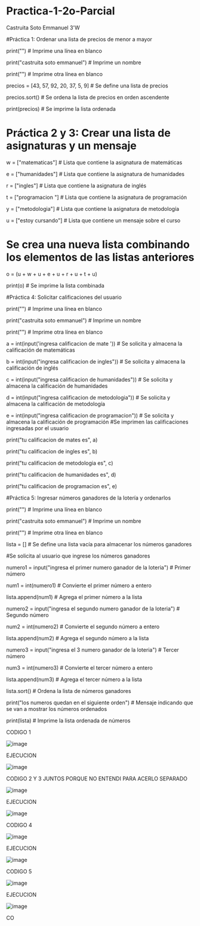 # Practica-1-2o-Parcial
Castruita Soto Emmanuel 3'W

#Práctica 1: Ordenar una lista de precios de menor a mayor

print("")  # Imprime una línea en blanco

print("castruita soto emmanuel")  # Imprime un nombre

print("")  # Imprime otra línea en blanco

precios = [43, 57, 92, 20, 37, 5, 9]  # Se define una lista de precios

precios.sort()  # Se ordena la lista de precios en orden ascendente

print(precios)  # Se imprime la lista ordenada

# Práctica 2 y 3: Crear una lista de asignaturas y un mensaje

w = ["matematicas"]  # Lista que contiene la asignatura de matemáticas

e = ["humanidades"]  # Lista que contiene la asignatura de humanidades

r = ["ingles"]  # Lista que contiene la asignatura de inglés

t = ["programacion "]  # Lista que contiene la asignatura de programación

y = ["metodologia"]  # Lista que contiene la asignatura de metodología

u = ["estoy cursando"]  # Lista que contiene un mensaje sobre el curso

# Se crea una nueva lista combinando los elementos de las listas anteriores

o = (u + w + u + e + u + r + u + t + u)

print(o)  # Se imprime la lista combinada

#Práctica 4: Solicitar calificaciones del usuario

print("")  # Imprime una línea en blanco

print("castruita soto emmanuel")  # Imprime un nombre

print("")  # Imprime otra línea en blanco

a = int(input('ingresa calificacion de mate '))  # Se solicita y almacena la calificación de matemáticas

b = int(input("ingresa calificacion de ingles"))  # Se solicita y almacena la calificación de inglés

c = int(input("ingresa calificacion de humanidades"))  # Se solicita y almacena la calificación de humanidades

d = int(input("ingresa calificacion de metodologia"))  # Se solicita y almacena la calificación de metodología

e = int(input("ingresa calificacion de programacion"))  # Se solicita y almacena la calificación de programación
#Se imprimen las calificaciones ingresadas por el usuario

print("tu calificacion de mates es", a)

print("tu calificacion de ingles es", b)

print("tu calificacion de metodologia es", c)

print("tu calificacion de humanidades es", d)

print("tu calificacion de programacion es", e)

#Práctica 5: Ingresar números ganadores de la lotería y ordenarlos

print("")  # Imprime una línea en blanco

print("castruita soto emmanuel")  # Imprime un nombre

print("")  # Imprime otra línea en blanco

lista = []  # Se define una lista vacía para almacenar los números ganadores

#Se solicita al usuario que ingrese los números ganadores

numero1 = input("ingresa el primer numero ganador de la loteria")  # Primer número

num1 = int(numero1)  # Convierte el primer número a entero

lista.append(num1)  # Agrega el primer número a la lista

numero2 = input("ingresa el segundo numero ganador de la loteria")  # Segundo número

num2 = int(numero2)  # Convierte el segundo número a entero

lista.append(num2)  # Agrega el segundo número a la lista

numero3 = input("ingresa el 3 numero ganador de la loteria")  # Tercer número

num3 = int(numero3)  # Convierte el tercer número a entero

lista.append(num3)  # Agrega el tercer número a la lista

lista.sort()  # Ordena la lista de números ganadores

print("los numeros quedan en el siguiente orden")  # Mensaje indicando que se van a mostrar los números ordenados

print(lista)  # Imprime la lista ordenada de números

CODIGO 1

![image](https://github.com/user-attachments/assets/4dc94589-5a0c-464d-a189-87a9bc7a9c86)

EJECUCION

![image](https://github.com/user-attachments/assets/480a2ab0-28dd-42d8-ad60-02915e060a01)


CODIGO 2 Y 3 JUNTOS PORQUE NO ENTENDI PARA ACERLO SEPARADO

![image](https://github.com/user-attachments/assets/fe9a438c-803e-4f9f-b0c7-f6e54daa1dbe)

EJECUCION

![image](https://github.com/user-attachments/assets/4d41fc02-3495-4f98-9b6f-1cadc519cc9d)


CODIGO 4

![image](https://github.com/user-attachments/assets/24145b7f-6e9c-468c-a5a9-0fdfd0a76bca)

EJECUCION

![image](https://github.com/user-attachments/assets/132f51fd-7657-4827-aa32-59299b83ff0d)

CODIGO 5

![image](https://github.com/user-attachments/assets/88ddd568-a611-4594-9f09-68d4d10afb05)


EJECUCION

![image](https://github.com/user-attachments/assets/bf3ddbbf-8936-4eec-9033-cb19f67c2a60)







CO
